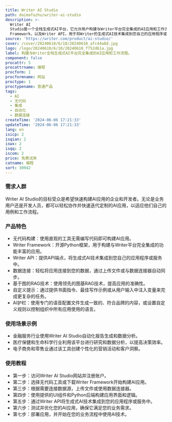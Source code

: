 ```yaml
---
title: Writer AI Studio
path: daimafuzhu/writer-ai-studio
description: >-
  Writer AI
  Studio是一个全栈生成式AI平台，它允许用户构建与Writer平台完全集成的AI应用和工作流程。它提供了无代码工具，使任何人都能够构建自动化重复任务、生成资产或回答公司数据问题的应用。此外，它还提供了开源的Python框架Writer
  Framework，以及Writer API，用于将Writer的生成式AI技术集成到您自己的应用程序或服务中。
source: 'https://writer.com/product/ai-studio/'
cover: /cover/20240610/6/10/20240610_afc44a8d.jpg
logo: /logo/20240610/6/10/20240610_f752d61a.jpg
label: 构建与Writer全栈生成式AI平台完全集成的AI应用和工作流程。
component: false
procattr: 5
procattrname: 编程
procform: 1
procformname: 网站
proctype: 1
proctypename: 普通产品
tags:
  - AI
  - 无代码
  - 集成
  - 自动化
  - 数据连接
createTime: '2024-06-06 17:21:33'
updateTime: '2024-06-06 17:21:33'
lang: en
isicp: 2
isqian: 2
iswx: 2
isqq: 2
iscom: 2
price: 免费试用
catname: 编程
sort: 30942
---
```




### 需求人群
Writer AI Studio的目标受众是希望快速构建AI应用的企业和开发者。无论是业务用户还是开发人员，都可以轻松协作并快速迭代定制的AI应用，以适应他们自己的用例和工作流程。

### 产品特色
* 无代码构建：使用直观的工具无需编写代码即可构建AI应用。
* Writer Framework：开源Python框架，用于构建与Writer平台完全集成的功能丰富的应用。
* Writer API：提供API端点，将生成式AI技术集成到您自己的应用程序或服务中。
* 数据连接：轻松将应用连接到您的数据，通过上传文件或与数据连接器自动同步。
* 基于图的RAG技术：使用领先的图基RAG技术，提高应用的准确性。
* 自定义提示：通过提供书面指令、最佳写作示例或从用户输入中注入变量来完成更复杂的任务。
* AI护栏：使用专门的语音配置文件生成一致的、符合品牌的内容，或设置自定义规则以控制组织中所有应用使用的语言。

### 使用场景示例
* 金融服务行业使用Writer AI Studio自动化报告生成和数据分析。
* 医疗保健和生命科学行业利用该平台进行研究和数据分析，以提高决策效率。
* 电子商务和零售业通过该工具创建个性化的营销活动和客户洞察。

### 使用教程
* 第一步：访问Writer AI Studio网站并注册账户。
* 第二步：选择无代码工具或下载Writer Framework开始构建AI应用。
* 第三步：根据需要连接数据源，上传文件或使用数据连接器。
* 第四步：使用提供的UI组件和Python后端构建应用界面和逻辑。
* 第五步：通过Writer API将生成式AI技术集成到您的应用程序或服务中。
* 第六步：测试并优化您的AI应用，确保它满足您的业务需求。
* 第七步：部署应用，并开始在您的业务流程中使用AI技术。

  
